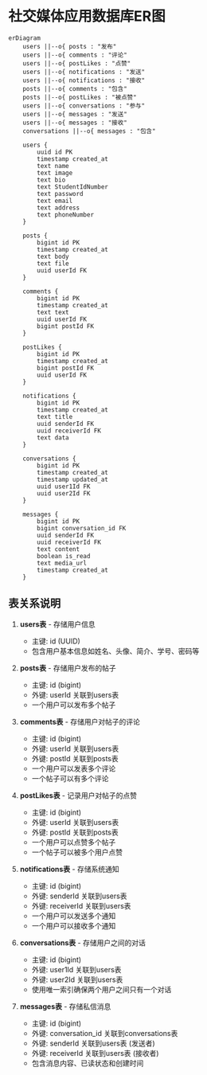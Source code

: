 # 社交媒体应用数据库ER图

```mermaid
erDiagram
    users ||--o{ posts : "发布"
    users ||--o{ comments : "评论"
    users ||--o{ postLikes : "点赞"
    users ||--o{ notifications : "发送"
    users ||--o{ notifications : "接收"
    posts ||--o{ comments : "包含"
    posts ||--o{ postLikes : "被点赞"
    users ||--o{ conversations : "参与"
    users ||--o{ messages : "发送"
    users ||--o{ messages : "接收"
    conversations ||--o{ messages : "包含"

    users {
        uuid id PK
        timestamp created_at
        text name
        text image
        text bio
        text StudentIdNumber
        text password
        text email
        text address
        text phoneNumber
    }

    posts {
        bigint id PK
        timestamp created_at
        text body
        text file
        uuid userId FK
    }

    comments {
        bigint id PK
        timestamp created_at
        text text
        uuid userId FK
        bigint postId FK
    }

    postLikes {
        bigint id PK
        timestamp created_at
        bigint postId FK
        uuid userId FK
    }

    notifications {
        bigint id PK
        timestamp created_at
        text title
        uuid senderId FK
        uuid receiverId FK
        text data
    }
    
    conversations {
        bigint id PK
        timestamp created_at
        timestamp updated_at
        uuid user1Id FK
        uuid user2Id FK
    }
    
    messages {
        bigint id PK
        bigint conversation_id FK
        uuid senderId FK
        uuid receiverId FK
        text content
        boolean is_read
        text media_url
        timestamp created_at
    }
```

## 表关系说明

1. **users表** - 存储用户信息
   - 主键: id (UUID)
   - 包含用户基本信息如姓名、头像、简介、学号、密码等

2. **posts表** - 存储用户发布的帖子
   - 主键: id (bigint)
   - 外键: userId 关联到users表
   - 一个用户可以发布多个帖子

3. **comments表** - 存储用户对帖子的评论
   - 主键: id (bigint)
   - 外键: userId 关联到users表
   - 外键: postId 关联到posts表
   - 一个用户可以发表多个评论
   - 一个帖子可以有多个评论

4. **postLikes表** - 记录用户对帖子的点赞
   - 主键: id (bigint)
   - 外键: userId 关联到users表
   - 外键: postId 关联到posts表
   - 一个用户可以点赞多个帖子
   - 一个帖子可以被多个用户点赞

5. **notifications表** - 存储系统通知
   - 主键: id (bigint)
   - 外键: senderId 关联到users表
   - 外键: receiverId 关联到users表
   - 一个用户可以发送多个通知
   - 一个用户可以接收多个通知
   
6. **conversations表** - 存储用户之间的对话
   - 主键: id (bigint)
   - 外键: user1Id 关联到users表
   - 外键: user2Id 关联到users表
   - 使用唯一索引确保两个用户之间只有一个对话

7. **messages表** - 存储私信消息
   - 主键: id (bigint)
   - 外键: conversation_id 关联到conversations表
   - 外键: senderId 关联到users表 (发送者)
   - 外键: receiverId 关联到users表 (接收者)
   - 包含消息内容、已读状态和创建时间 